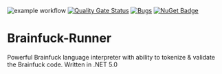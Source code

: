 ![example workflow](https://github.com/nikolayresh/Brainfuck-Runner/actions/workflows/dotnet-core.yml/badge.svg)
[![Quality Gate Status](https://sonarcloud.io/api/project_badges/measure?project=nikolayresh_Brainfuck-Runner&metric=alert_status)](https://sonarcloud.io/dashboard?id=nikolayresh_Brainfuck-Runner)
[![Bugs](https://sonarcloud.io/api/project_badges/measure?project=nikolayresh_Brainfuck-Runner&metric=bugs)](https://sonarcloud.io/dashboard?id=nikolayresh_Brainfuck-Runner)
[![NuGet Badge](https://buildstats.info/nuget/Brainfuck-Runner)](https://www.nuget.org/packages/Brainfuck-Runner/)

# Brainfuck-Runner
Powerful Brainfuck language interpreter with ability to tokenize &amp; validate the Brainfuck code. 
Written in .NET 5.0
